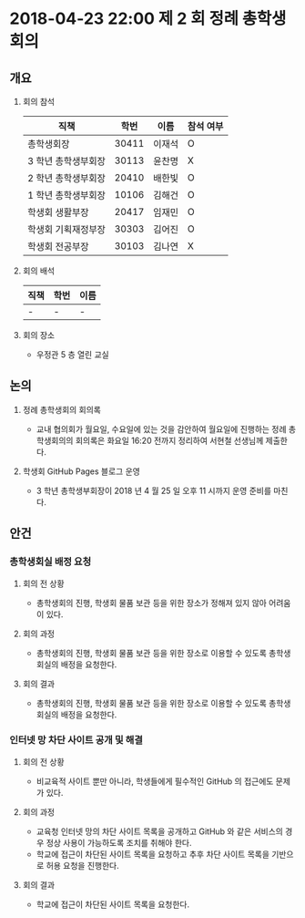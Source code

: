 # 2018-04-23 22:00 제 2 회 정례 총학생회의

## 개요

1.  회의 참석

    | 직책                | 학번  | 이름   | 참석 여부 |
    | ------------------- | ----- | ------ | --------- |
    | 총학생회장          | 30411 | 이재석 | O         |
    | 3 학년 총학생부회장 | 30113 | 윤찬명 | X         |
    | 2 학년 총학생부회장 | 20410 | 배한빛 | O         |
    | 1 학년 총학생부회장 | 10106 | 김해건 | O         |
    | 학생회 생활부장     | 20417 | 임재민 | O         |
    | 학생회 기획재정부장 | 30303 | 김어진 | O         |
    | 학생회 전공부장     | 30103 | 김나연 | X         |

1.  회의 배석

    | 직책 | 학번 | 이름 |
    | ---- | ---- | ---- |
    | -    | -    | -    |

1.  회의 장소

    *   우정관 5 층 열린 교실

## 논의

1.  정례 총학생회의 회의록

    *   교내 협의회가 월요일, 수요일에 있는 것을 감안하여 월요일에 진행하는 정례 총학생회의의 회의록은 화요일 16:20 전까지 정리하여 서현철 선생님께 제출한다.

1.  학생회 GitHub Pages 블로그 운영

    *   3 학년 총학생부회장이 2018 년 4 월 25 일 오후 11 시까지 운영 준비를 마친다.

## 안건

### 총학생회실 배정 요청

1.  회의 전 상황

    *   총학생회의 진행, 학생회 물품 보관 등을 위한 장소가 정해져 있지 않아 어려움이 있다.

1.  회의 과정

    *   총학생회의 진행, 학생회 물품 보관 등을 위한 장소로 이용할 수 있도록 총학생회실의 배정을 요청한다.

1.  회의 결과

    *   총학생회의 진행, 학생회 물품 보관 등을 위한 장소로 이용할 수 있도록 총학생회실의 배정을 요청한다.

### 인터넷 망 차단 사이트 공개 및 해결

1.  회의 전 상황

    *   비교육적 사이트 뿐만 아니라, 학생들에게 필수적인 GitHub 의 접근에도 문제가 있다.

1.  회의 과정

    *   교육청 인터넷 망의 차단 사이트 목록을 공개하고 GitHub 와 같은 서비스의 경우 정상 사용이 가능하도록 조치를 취해야 한다.
    *   학교에 접근이 차단된 사이트 목록을 요청하고 추후 차단 사이트 목록을 기반으로 허용 요청을 진행한다.

1.  회의 결과

    *   학교에 접근이 차단된 사이트 목록을 요청한다.
